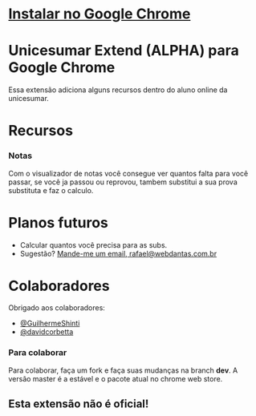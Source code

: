 # [Instalar no Google Chrome](https://chrome.google.com/webstore/detail/unicesumar-extend/cbeeacgdmmbpjoghemegehaagpaaahfb?hl=pt-BR)
# Unicesumar Extend (ALPHA) para Google Chrome

Essa extensão adiciona alguns recursos dentro do aluno online da unicesumar.

# Recursos

### Notas
Com o visualizador de notas você consegue ver quantos falta para você passar, se você ja passou ou reprovou, tambem substitui a sua prova substituta e faz o calculo.

# Planos futuros
- Calcular quantos você precisa para as subs.
- Sugestão? [Mande-me um email, rafael@webdantas.com.br](mailto:rafael@webdantas.com.br)


# Colaboradores
Obrigado aos colaboradores:
- [@GuilhermeShinti](https://github.com/GuilhermeShinti)
- [@davidcorbetta](https://github.com/davidcorbetta)

### Para colaborar
Para colaborar, faça um fork e faça suas mudanças na branch **dev**.
A versão master é a estável e o pacote atual no chrome web store.

## Esta extensão não é oficial!
